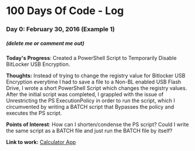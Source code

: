 # 100 Days Of Code - Log

### Day 0: February 30, 2016 (Example 1)
##### (delete me or comment me out)

**Today's Progress**: Created a PowerShell Script to Temporarily Disable BitLocker USB Encryption. 

**Thoughts:** Instead of trying to change the registry value for Bitlocker USB Encryption everytime I had to save a file to a Non-BL enabled USB Flash Drive, I wrote a short PowerShell Script which changes the registry values. After the initial script was completed, I grappled with the issue of Unrestricting the PS ExecutionPolicy in order to run the script, which I circumvented by writing a BATCH script that Bypasses the policy and executes the PS script. 

**Points of Interest**: How can I shorten/condense the PS script? Could I write the same script as a BATCH file and just run the BATCH file by itself?

**Link to work:** [Calculator App](http://www.example.com)

